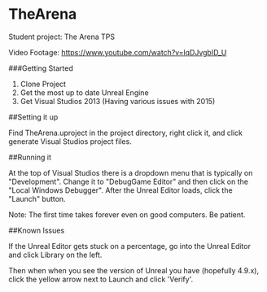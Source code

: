 # TheArena
Student project: The Arena TPS

Video Footage: https://www.youtube.com/watch?v=lqDJvgbID_U

###Getting Started
1. Clone Project
2. Get the most up to date Unreal Engine
3. Get Visual Studios 2013 (Having various issues with 2015)

##Setting it up

Find TheArena.uproject in the project directory, right click it, and click generate Visual Studios project files. 

##Running it

At the top of Visual Studios there is a dropdown menu that is typically on "Development". Change it to "DebugGame Editor" and then click on the "Local Windows Debugger". After the Unreal Editor loads, click the "Launch" button. 

Note: The first time takes forever even on good computers. Be patient. 

##Known Issues

If the Unreal Editor gets stuck on a percentage, go into the Unreal Editor and click Library on the left.

Then when when you see the version of Unreal you have (hopefully 4.9.x), click the yellow arrow next to Launch and click 'Verify'.
